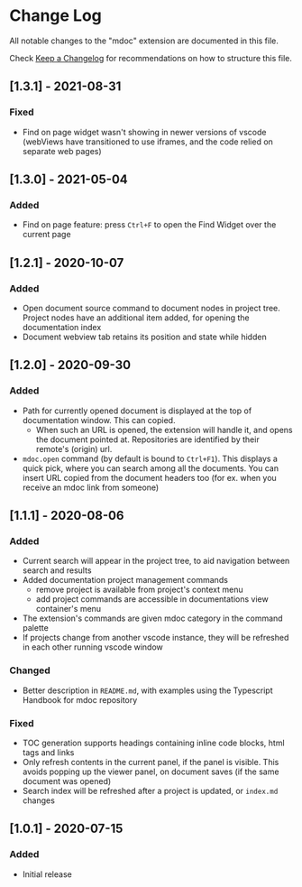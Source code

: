 # Change Log

All notable changes to the "mdoc" extension are documented in this file.

Check [Keep a Changelog](http://keepachangelog.com/) for recommendations on how to structure this file.

## [1.3.1] - 2021-08-31
### Fixed
- Find on page widget wasn't showing in newer versions of vscode (webViews have transitioned to use iframes, and the code relied on separate web pages)

## [1.3.0] - 2021-05-04
### Added
- Find on page feature: press `Ctrl+F` to open the Find Widget over the current page

## [1.2.1] - 2020-10-07
### Added
- Open document source command to document nodes in project tree. Project nodes have an additional item added, for opening the documentation index
- Document webview tab retains its position and state while hidden

## [1.2.0] - 2020-09-30
### Added
- Path for currently opened document is displayed at the top of documentation window. This can copied.
  - When such an URL is opened, the extension will handle it, and opens the document pointed at. Repositories are identified by their remote's (origin) url.
- `mdoc.open` command (by default is bound to `Ctrl+F1`). This displays a quick pick, where you can search among all the documents. You can insert URL copied from the document headers too (for ex. when you receive an mdoc link from someone)

## [1.1.1] - 2020-08-06
### Added
- Current search will appear in the project tree, to aid navigation between search and results
- Added documentation project management commands
  - remove project is available from project's context menu
  - add project commands are accessible in documentations view container's menu
- The extension's commands are given mdoc category in the command palette
- If projects change from another vscode instance, they will be refreshed in each other running vscode window

### Changed
- Better description in `README.md`, with examples using the Typescript Handbook for mdoc repository

### Fixed
- TOC generation supports headings containing inline code blocks, html tags and links
- Only refresh contents in the current panel, if the panel is visible. This avoids popping up the viewer panel, on document saves (if the same document was opened)
- Search index will be refreshed after a project is updated, or `index.md` changes

## [1.0.1] - 2020-07-15

### Added
- Initial release